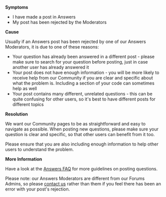 
        

**Symptoms** 

*   I have made a post in Answers
*   My post has been rejected by the Moderators

**Cause** 

Usually if an Answers post has been rejected by one of our Answers Moderators, it is due to one of these reasons:

*   Your question has already been answered in a different post - please make sure to search for your question before posting, just in case another user has already answered it
*   Your post does not have enough information - you will be more likely to receive help from our Community if you are clear and specific about what the problem is. Including a section of your code can sometimes help as well
*   Your post contains many different, unrelated questions - this can be quite confusing for other users, so it's best to have different posts for different topics

**Resolution** 

We want our Community pages to be as straightforward and easy to navigate as possible. When posting new questions, please make sure your question is clear and specific, so that other users can benefit from it too.

Please ensure that you are also including enough information to help other users to understand the problem.

**More Information** 

Have a look at the [Answers FAQ](http://answers.unity3d.com/page/faq.html) for more guidelines on posting questions.

Please note: our Answers Moderators are different from our Forums Admins, so please [contact us](https://support.unity3d.com/hc/en-us/requests/new%20) rather than them if you feel there has been an error with your post's rejection.


      